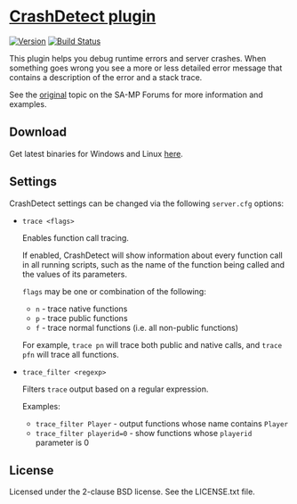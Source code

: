 [CrashDetect plugin][github]
============================

[![Version][version_badge]][version]
[![Build Status][build_status]][build]

This plugin helps you debug runtime errors and server crashes. When something
goes wrong you see a more or less detailed error message that contains a
description of the error and a stack trace.

See the [original][forum] topic on the SA-MP Forums for more information and
examples.

Download
--------

Get latest binaries for Windows and Linux [here][download].

Settings
--------

CrashDetect settings can be changed via the following `server.cfg` options:

* `trace <flags>`

  Enables function call tracing.

  If enabled, CrashDetect will show information about every function call in
  all running scripts, such as the name of the function being called and the
  values of its parameters.

  `flags` may be one or combination of the following:

  * `n` - trace native functions
  * `p` - trace public functions
  * `f` - trace normal functions (i.e. all non-public functions)

  For example, `trace pn` will trace both public and native calls, and
  `trace pfn` will trace all functions.

* `trace_filter <regexp>`

  Filters `trace` output based on a regular expression.

  Examples:

  * `trace_filter Player`     - output functions whose name contains `Player`
  * `trace_filter playerid=0` - show functions whose `playerid` parameter is 0

License
-------

Licensed under the 2-clause BSD license. See the LICENSE.txt file.

[github]: https://github.com/Zeex/samp-plugin-crashdetect
[version]: http://badge.fury.io/gh/Zeex%2Fsamp-plugin-crashdetect
[version_badge]: https://badge.fury.io/gh/Zeex%2Fsamp-plugin-crashdetect.svg
[build]: https://travis-ci.org/Zeex/samp-plugin-crashdetect
[build_status]: https://travis-ci.org/Zeex/samp-plugin-crashdetect.png?branch=master
[forum]: http://forum.sa-mp.com/showthread.php?t=262796
[download]: https://github.com/Zeex/samp-plugin-crashdetect/releases

